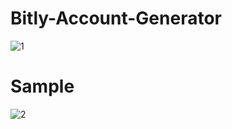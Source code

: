 # Bitly-Account-Generator
![1](https://user-images.githubusercontent.com/74599391/177377540-f56efdf8-a242-4fd5-a369-0470dcd08165.png)

# Sample
![2](https://user-images.githubusercontent.com/74599391/177377552-784b7f01-9bc8-420e-9521-9636d1a6fcc8.png)
